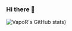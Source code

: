 ### Hi there 👋
![VapoR's GitHub stats](https://github-readme-stats.vercel.app/api?username=vaporrrr&count_private=true&theme=radical))
